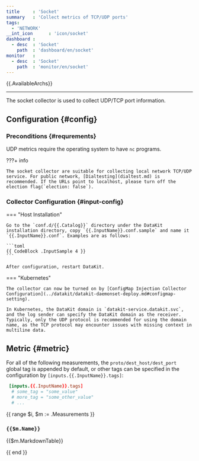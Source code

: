 ```yaml
---
title     : 'Socket'
summary   : 'Collect metrics of TCP/UDP ports'
tags:
  - 'NETWORK'
__int_icon      : 'icon/socket'
dashboard :
  - desc  : 'Socket'
    path  : 'dashboard/en/socket'
monitor   :
  - desc  : 'Socket'
    path  : 'monitor/en/socket'
---
```


{{.AvailableArchs}}

---

The socket collector is used to collect UDP/TCP port information.

## Configuration {#config}

### Preconditions {#requrements}

UDP metrics require the operating system to have `nc` programs.

<!-- markdownlint-disable MD046 -->
???+ info

    The socket collector are suitable for collecting local network TCP/UDP service. For public network, [Dialtesting](dialtest.md) is recommended. If the URLs point to localhost, please turn off the election flag(`election: false`).
<!-- markdownlint-enable -->

### Collector Configuration {#input-config}

<!-- markdownlint-disable MD046 -->
=== "Host Installation"

    Go to the `conf.d/{{.Catalog}}` directory under the DataKit installation directory, copy `{{.InputName}}.conf.sample` and name it `{{.InputName}}.conf`. Examples are as follows:
    
    ```toml
    {{ CodeBlock .InputSample 4 }}
    ```
    
    After configuration, restart DataKit.

=== "Kubernetes"

    The collector can now be turned on by [ConfigMap Injection Collector Configuration](../datakit/datakit-daemonset-deploy.md#configmap-setting).

    In Kubernetes, the DataKit domain is `datakit-service.datakit.svc`, and the log sender can specify the DataKit domain as the receiver. Typically, only the UDP protocol is recommended for using the domain name, as the TCP protocol may encounter issues with missing context in multiline data.
<!-- markdownlint-enable -->

## Metric {#metric}

For all of the following measurements, the `proto/dest_host/dest_port` global tag is appended by default, or other tags can be specified in the configuration by `[inputs.{{.InputName}}.tags]`:

``` toml
 [inputs.{{.InputName}}.tags]
  # some_tag = "some_value"
  # more_tag = "some_other_value"
  # ...
```

{{ range $i, $m := .Measurements }}

### `{{$m.Name}}`

{{$m.MarkdownTable}}

{{ end }}
